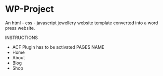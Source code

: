 # WP-Project

An html - css - javascript jewellery website template converted into a word press website. 

INSTRUCTIONS
- ACF Plugin has to be activated 
PAGES NAME 
- Home 
- About
- Blog
- Shop
